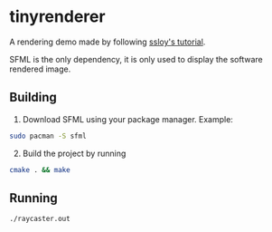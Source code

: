 # tinyrenderer
A rendering demo made by following [ssloy's tutorial](https://github.com/ssloy/tinyrenderer).

SFML is the only dependency, it is only used to display the software rendered image.

## Building
1. Download SFML using your package manager. Example:
```bash
sudo pacman -S sfml
```
2. Build the project by running
```bash
cmake . && make
```

## Running
```bash
./raycaster.out
```
